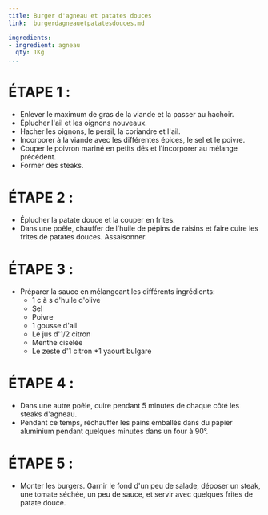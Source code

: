 ```yaml
---
title: Burger d'agneau et patates douces
link:  burgerdagneauetpatatesdouces.md

ingredients:
- ingredient: agneau
  qty: 1Kg
...
```

# ÉTAPE 1 :
* Enlever le maximum de gras de la viande et la passer au hachoir.
* Éplucher l'ail et les oignons nouveaux.
* Hacher les oignons, le persil, la coriandre et l'ail.
* Incorporer à la viande avec les différentes épices, le sel et le poivre.
* Couper le poivron mariné en petits dés et l'incorporer au mélange précédent.
* Former des steaks.

# ÉTAPE 2 :
* Éplucher la patate douce et la couper en frites.
* Dans une poêle, chauffer de l'huile de pépins de raisins et faire cuire les frites de patates douces. Assaisonner.

# ÉTAPE 3 :
* Préparer la sauce en mélangeant les différents ingrédients:
  * 1 c à s d'huile d'olive
  * Sel
  * Poivre
  * 1 gousse d'ail
  * Le jus d'1/2 citron
  * Menthe ciselée
  * Le zeste d'1 citron
  *1 yaourt bulgare


# ÉTAPE 4 :
* Dans une autre poêle, cuire pendant 5 minutes de chaque côté les steaks d'agneau.
* Pendant ce temps, réchauffer les pains emballés dans du papier aluminium pendant quelques minutes dans un four à 90°.

# ÉTAPE 5 :
* Monter les burgers. Garnir le fond d'un peu de salade, déposer un steak, une tomate séchée, un peu de sauce, et servir avec quelques frites de patate douce.
